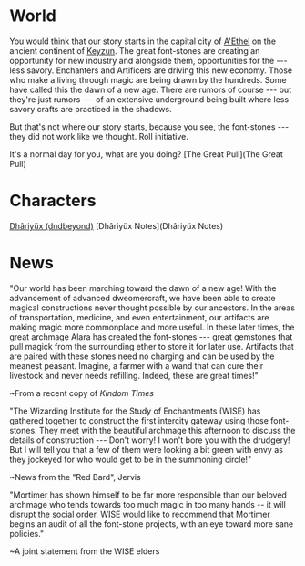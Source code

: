 # World
You would think that our story starts in the capital city of [A'Ethel](A'Ethel) on the ancient continent of [Keyzun](Keyzun). The great font-stones are creating an opportunity for new industry and alongside them, opportunities for the --- less savory. Enchanters and Artificers are driving this new economy. Those who make a living through magic are being drawn by the hundreds. Some have called this the dawn of a new age. There are rumors of course --- but they're just rumors --- of an extensive underground being built where less savory crafts are practiced in the shadows.

But that's not where our story starts, because you see, the font-stones --- they did not work like we thought. Roll initiative.

It's a normal day for you, what are you doing? [The Great Pull](The Great Pull)

# Characters
[Dhâriyüx (dndbeyond)](https://www.dndbeyond.com/characters/78433698) [Dhâriyüx Notes](Dhâriyüx Notes)

# News

"Our world has been marching toward the dawn of a new age! With the advancement of advanced dweomercraft, we have been able to create magical constructions never thought possible by our ancestors. In the areas of transportation, medicine, and even entertainment, our artifacts are making magic more commonplace and more useful. In these later times, the great archmage Alara has created the font-stones --- great gemstones that pull magick from the surrounding ether to store it for later use. Artifacts that are paired with these stones need no charging and can be used by the meanest peasant. Imagine, a farmer with a wand that can cure their livestock and never needs refilling. Indeed, these are great times!"

~From a recent copy of _Kindom Times_

"The Wizarding Institute for the Study of Enchantments (WISE) has gathered together to construct the first intercity gateway using those font-stones. They meet with the beautiful archmage this afternoon to discuss the details of construction --- Don't worry! I won't bore you with the drudgery! But I will tell you that a few of them were looking a bit green with envy as they jockeyed for who would get to be in the summoning circle!"

~News from the "Red Bard", Jervis

"Mortimer has shown himself to be far more responsible than our beloved archmage who tends towards too much magic in too many hands -- it will disrupt the social order. WISE would like to recommend that Mortimer begins an audit of all the font-stone projects, with an eye toward more sane policies."

~A joint statement from the WISE elders
